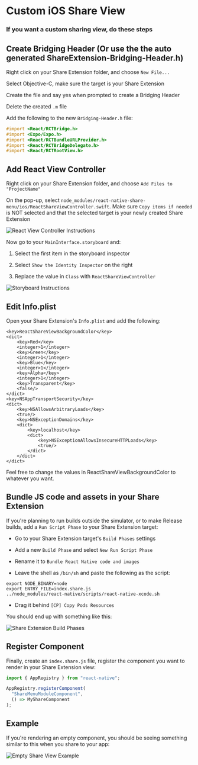 # Custom iOS Share View

### If you want a custom sharing view, do these steps

## Create Bridging Header (Or use the the auto generated ShareExtension-Bridging-Header.h)

Right click on your Share Extension folder, and choose `New File...`

Select Objective-C, make sure the target is your Share Extension

Create the file and say yes when prompted to create a Bridging Header

Delete the created `.m` file

Add the following to the new `Bridging-Header.h` file:

```Objective-c
#import <React/RCTBridge.h>
#import <Expo/Expo.h>
#import <React/RCTBundleURLProvider.h>
#import <React/RCTBridgeDelegate.h>
#import <React/RCTRootView.h>
```

## Add React View Controller

Right click on your Share Extension folder, and choose `Add Files to "ProjectName"`

On the pop-up, select `node_modules/react-native-share-menu/ios/ReactShareViewController.swift`. Make sure `Copy items if needed` is NOT selected and that the selected target is your newly created Share Extension

![React View Controller Instructions](screenshots/Xcode-06.png)

Now go to your `MainInterface.storyboard` and:

1. Select the first item in the storyboard inspector

2. Select `Show the Identity Inspector` on the right

3. Replace the value in `Class` with `ReactShareViewController`

![Storyboard Instructions](screenshots/Xcode-07.png)

## Edit Info.plist

Open your Share Extension's `Info.plist` and add the following:

```OpenStep Property List
<key>ReactShareViewBackgroundColor</key>
<dict>
    <key>Red</key>
    <integer>1</integer>
    <key>Green</key>
    <integer>1</integer>
    <key>Blue</key>
    <integer>1</integer>
    <key>Alpha</key>
    <integer>1</integer>
    <key>Transparent</key>
    <false/>
</dict>
<key>NSAppTransportSecurity</key>
<dict>
    <key>NSAllowsArbitraryLoads</key>
    <true/>
    <key>NSExceptionDomains</key>
    <dict>
        <key>localhost</key>
        <dict>
            <key>NSExceptionAllowsInsecureHTTPLoads</key>
            <true/>
        </dict>
    </dict>
</dict>
```

Feel free to change the values in ReactShareViewBackgroundColor to whatever you want.

## Bundle JS code and assets in your Share Extension

If you're planning to run builds outside the simulator, or to make Release builds, add a `Run Script Phase` to your Share Extension target:

- Go to your Share Extension target's `Build Phases` settings

- Add a new `Build Phase` and select `New Run Script Phase`

- Rename it to `Bundle React Native code and images`

- Leave the shell as `/bin/sh` and paste the following as the script:

```shell
export NODE_BINARY=node
export ENTRY_FILE=index.share.js
../node_modules/react-native/scripts/react-native-xcode.sh
```

- Drag it behind `[CP] Copy Pods Resources`

You should end up with something like this:

![Share Extension Build Phases](screenshots/Xcode-08.png)

## Register Component

Finally, create an `index.share.js` file, register the component you want to render in your Share Extension view:

```javascript
import { AppRegistry } from "react-native";

AppRegistry.registerComponent(
  "ShareMenuModuleComponent",
  () => MyShareComponent
);
```

## Example

If you're rendering an empty component, you should be seeing something similar to this when you share to your app:

![Empty Share View Example](screenshots/CustomReactShareView.gif)
